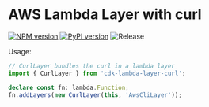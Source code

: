 # AWS Lambda Layer with curl

[![NPM version](https://badge.fury.io/js/cdk-lambda-layer-curl.svg)](https://badge.fury.io/js/cdk-lambda-layer-curl)
[![PyPI version](https://badge.fury.io/py/cdk-lambda-layer-curl.svg)](https://badge.fury.io/py/cdk-lambda-layer-curl)
![Release](https://github.com/neilkuan/cdk-lambda-layer-curl/workflows/Release/badge.svg)

Usage:

```ts
// CurlLayer bundles the curl in a lambda layer
import { CurlLayer } from 'cdk-lambda-layer-curl';

declare const fn: lambda.Function;
fn.addLayers(new CurlLayer(this, 'AwsCliLayer'));
```
